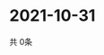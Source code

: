 # 2021-10-31
  共 0条

  <!-- BEGIN -->
  <!-- 最后更新时间Sun Oct 31 2021 23:03:26 GMT+0000 (Coordinated Universal Time) -->
  
  <!-- END -->
  
  